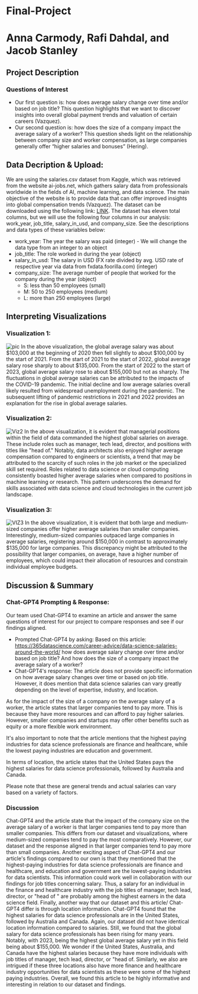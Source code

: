 # Final-Project
# Anna Carmody, Rafi Dahdal, and Jacob Stanley

## Project Description
### Questions of Interest
- Our first question is: how does average salary change over time and/or based on job title? This question highlights that we want to discover insights into overall global payment trends and valuation of certain careers (Vazquez). 
- Our second question is: how does the size of a company impact the average salary of a worker? This question sheds light on the relationship between company size and worker compensation, as large companies generally offer “higher salaries and bonuses” (Hering).

## Data Decription & Upload:
We are using the salaries.csv dataset from Kaggle, which was retrieved from the website ai-jobs.net, which gathers salary data from professionals worldwide in the fields of AI, machine learning, and data science. The main objective of the website is to provide data that can offer improved insights into global compensation trends (Vazquez). 
The dataset can be downloaded using the following link: [LINK](https://www.kaggle.com/datasets/lorenzovzquez/data-jobs-salaries). 
The dataset has eleven total columns, but we will use the following four columns in our analysis: work_year, job_title, salary_in_usd, and company_size. See the descriptions and data types of these variables below:
- work_year: The year the salary was paid (integer) - We will change the data type from an integer to an object
- job_title: The role worked in during the year (object)
- salary_in_usd: The salary in USD (FX rate divided by avg. USD rate of respective year via data from fxdata.foorilla.com) (integer)
- company_size: The average number of people that worked for the company during the year (object)
  - S: less than 50 employees (small)
  - M: 50 to 250 employees (medium)
  - L: more than 250 employees (large)
    
## Interpreting Visualizations
### Visualization 1:
![pic](https://github.com/acarmody2/Final-Project/assets/152214854/06aeb519-2cf6-4b89-bab2-1599a955f449)
In the above visualization, the global average salary was about $103,000 at the beginning of 2020 then fell slightly to about $100,000 by the start of 2021. From the start of 2021 to the start of 2022, global average salary rose sharply to about $135,000. From the start of 2022 to the start of 2023, global average salary rose to about $155,000 but not as sharply. The fluctuations in global average salaries can be attributed to the impacts of the COVID-19 pandemic. The initial decline and low average salaries overall likely resulted from widespread unemployment during the pandemic. The subsequent lifting of pandemic restrictions in 2021 and 2022 provides an explanation for the rise in global average salaries.
### Visualization 2:
![Viz2](https://github.com/acarmody2/Final-Project/assets/152214854/b577d7a6-d3cf-465e-99e5-fb933f8d106c)
In the above visualization, it is evident that managerial positions within the field of data commanded the highest global salaries on average. These include roles such as manager, tech lead, director, and positions with titles like "head of." Notably, data architects also enjoyed higher average compensation compared to engineers or scientists, a trend that may be attributed to the scarcity of such roles in the job market or the specialized skill set required. Roles related to data science or cloud computing consistently boasted higher average salaries when compared to positions in machine learning or research. This pattern underscores the demand for skills associated with data science and cloud technologies in the current job landscape.
### Visualization 3:
![VIZ3](https://github.com/acarmody2/Final-Project/assets/152214854/0709c4f4-a4a9-49bf-9424-124497c067a7)
In the above visualization, it is evident that both large and medium-sized companies offer higher average salaries than smaller companies. Interestingly, medium-sized companies outpaced large companies in average salaries, registering around $150,000 in contrast to approximately $135,000 for large companies. This discrepancy might be attributed to the possibility that larger companies, on average, have a higher number of employees, which could impact their allocation of resources and constrain individual employee budgets.

##  Discussion & Summary
### Chat-GPT4 Prompting & Response:
Our team used Chat-GPT4 to examine an article and answer the same questions of interest for our project to compare responses and see if our findings aligned. 
- Prompted Chat-GPT4 by asking: Based on this article: https://365datascience.com/career-advice/data-science-salaries-around-the-world/ how does average salary change over time and/or based on job title? And how does the size of a company impact the average salary of a worker?
- Chat-GPT4's response: The article does not provide specific information on how average salary changes over time or based on job title. However, it does mention that data science salaries can vary greatly depending on the level of expertise, industry, and location.

As for the impact of the size of a company on the average salary of a worker, the article states that larger companies tend to pay more. This is because they have more resources and can afford to pay higher salaries. However, smaller companies and startups may offer other benefits such as equity or a more flexible work environment.

It's also important to note that the article mentions that the highest paying industries for data science professionals are finance and healthcare, while the lowest paying industries are education and government.

In terms of location, the article states that the United States pays the highest salaries for data science professionals, followed by Australia and Canada.

Please note that these are general trends and actual salaries can vary based on a variety of factors.
### Discussion
Chat-GPT4 and the article state that the impact of the company size on the average salary of a worker is that larger companies tend to pay more than smaller companies. This differs from our dataset and visualizations, where medium-sized companies tend to pay the most comparatively. However, our dataset and the response aligned in that larger companies tend to pay more than small companies. 
Another exciting aspect of Chat-GPT4 and our article's findings compared to our own is that they mentioned that the highest-paying industries for data science professionals are finance and healthcare, and education and government are the lowest-paying industries for data scientists. This information could work well in collaboration with our findings for job titles concerning salary. Thus, a salary for an individual in the finance and healthcare industry with the job titles of manager, tech lead, director, or "head of " are probably among the highest earners in the data science field. 
Finally, another way that our dataset and this article/ Chat-GPT4 differ is through location information. Chat-GPT4 found that the highest salaries for data science professionals are in the United States, followed by Australia and Canada. Again, our dataset did not have identical location information compared to salaries. Still, we found that the global salary for data science professionals has been rising for many years. Notably, with 2023, being the highest global average salary yet in this field being about $155,000. 
We wonder if the United States, Australia, and Canada have the highest salaries because they have more individuals with job titles of manager, tech lead, director, or "head of. Similarly, we also are intrigued if these three locations also have more finance and healthcare industry opportunities for data scientists as these were some of the highest paying industries. Overall, we found this article to be highly informative and interesting in relation to our dataset and findings.

